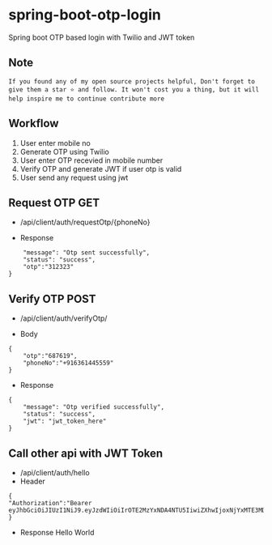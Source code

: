 # spring-boot-otp-login
Spring boot OTP based login with Twilio and JWT token


## Note
`If you found any of my open source projects helpful, Don't forget to give them a star ⭐ and follow. It won't cost you a thing, but it will help inspire me to continue contribute more `

## Workflow
1. User enter mobile no
2. Generate OTP using Twilio
3. User enter OTP recevied in mobile number
4. Verify OTP and generate JWT if user otp is valid
5. User send any request using jwt

## Request OTP GET
* /api/client/auth/requestOtp/{phoneNo}

* Response
```{
    "message": "Otp sent successfully",
    "status": "success",
    "otp":"312323"
}   
```

## Verify OTP POST
* /api/client/auth/verifyOtp/

* Body
```
{
	"otp":"687619",
	"phoneNo":"+916361445559"
}
```

* Response
```
{
    "message": "Otp verified successfully",
    "status": "success",
    "jwt": "jwt_token_here"
}
```

## Call other api with JWT Token
* /api/client/auth/hello
* Header 
```
{
"Authorization":"Bearer eyJhbGciOiJIUzI1NiJ9.eyJzdWIiOiIrOTE2MzYxNDA4NTU5IiwiZXhwIjoxNjYxMTE3MDMzLCJpYXQiOjE2NjEwODEwMzN9._dK8aFLrebA_42rAW3oJfuMhFimiWabioadhC6CRWJ4"
}
```
* Response
Hello World

